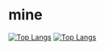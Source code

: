 # mine 
[![Top Langs](https://github-readme-stats.vercel.app/api/top-langs/?username=topperal&langs_count=8)](https://github.com/anuraghazra/github-readme-stats)
[![Top Langs](https://github-readme-stats.vercel.app/api/top-langs/?username=topperal&layout=compact)](https://github.com/anuraghazra/github-readme-stats)
